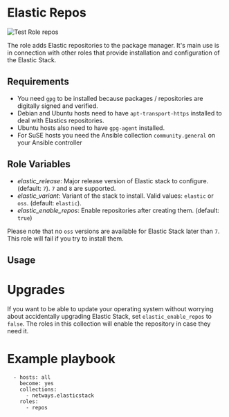 Elastic Repos
=========

![Test Role repos](https://github.com/netways/ansible-collection-elasticstack/actions/workflows/test_role_repos.yml/badge.svg)

The role adds Elastic repositories to the package manager. It's main use is in connection with other roles that provide installation and configuration of the Elastic Stack.

Requirements
------------

* You need `gpg` to be installed because packages / repositories are digitally signed and verified.
* Debian and Ubuntu hosts need to have `apt-transport-https` installed to deal with Elastics repositories.
* Ubuntu hosts also need to have `gpg-agent` installed.
* For SuSE hosts you need the Ansible collection `community.general` on your Ansible controller

Role Variables
--------------

* *elastic_release*: Major release version of Elastic stack to configure. (default: `7`). `7` and `8` are supported.
* *elastic_variant*: Variant of the stack to install. Valid values: `elastic` or `oss`. (default: `elastic`).
* *elastic_enable_repos*: Enable repositories after creating them. (default: `true`)

Please note that no `oss` versions are available for Elastic Stack later than `7`. This role will fail if you try to install them.

Usage
--------

Upgrades
========

If you want to be able to update your operating system without worrying about accidentally upgrading Elastic Stack, set `elastic_enable_repos` to `false`. The roles in this collection will enable the repository in case they need it.

Example playbook
================

```
  - hosts: all
    become: yes
    collections:
      - netways.elasticstack
    roles:
      - repos
```
